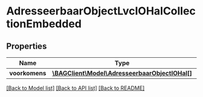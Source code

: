 # AdresseerbaarObjectLvcIOHalCollectionEmbedded

## Properties
Name | Type | Description | Notes
------------ | ------------- | ------------- | -------------
**voorkomens** | [**\BAGClient\Model\AdresseerbaarObjectIOHal[]**](AdresseerbaarObjectIOHal.md) |  | [optional] 

[[Back to Model list]](../../README.md#documentation-for-models) [[Back to API list]](../../README.md#documentation-for-api-endpoints) [[Back to README]](../../README.md)

